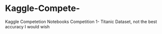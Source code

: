 # Kaggle-Compete-
Kaggle Competetion Notebooks 
Competition 1- Titanic Dataset, not the best accuracy I would wish
